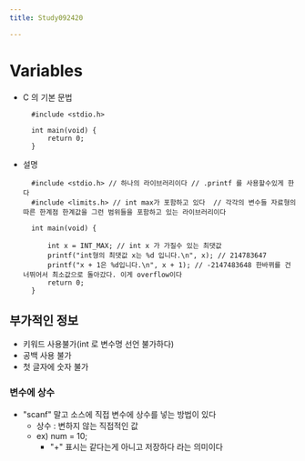 ```yaml
---
title: Study092420

---
```



# Variables

* C 의 기본 문법 

        #include <stdio.h>
        
        int main(void) {
            return 0;
        }
        
* 설명 

        #include <stdio.h> // 하나의 라이브러리이다 // .printf 를 사용할수있게 한다 
        #include <limits.h> // int max가 포함하고 있다  // 각각의 변수들 자료형의 따른 한계점 한계값을 그런 범위들을 포함하고 있는 라이브러리이다 
        
        int main(void) {
        
            int x = INT_MAX; // int x 가 가질수 있는 최댓값 
            printf("int형의 최댓값 x는 %d 입니다.\n", x); // 214783647
            printf("x + 1은 %d입니다.\n", x + 1); // -2147483648 한바뀌를 건너뛰어서 최소값으로 돌아갔다. 이게 overflow이다 
            return 0;
        }

## 부가적인 정보
* 키워드 사용불가(int 로 변수명 선언 불가하다)   
* 공백 사용 불가 
* 첫 글자에 숫자 불가 

### 변수에 상수
* "scanf" 말고 소스에 직접 변수에 상수를 넣는 방법이 있다 
    * 상수 : 변하지 않는 직접적인 값
    * ex) num = 10; 
        * "+" 표시는 같다는게 아니고 저장하다 라는 의미이다 